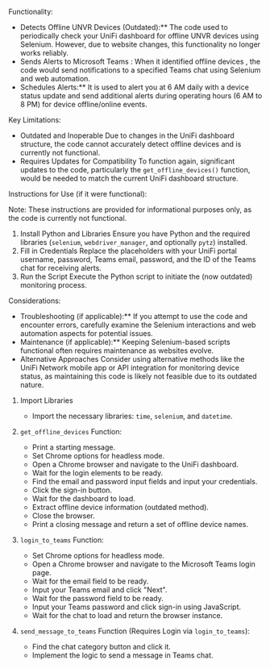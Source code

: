 Functionality:

- Detects Offline UNVR Devices (Outdated):** The code used to periodically check your UniFi dashboard for offline UNVR devices using Selenium. However, due to website changes, this functionality no longer works reliably.
- Sends Alerts to Microsoft Teams : When it identified offline devices , the code would send notifications to a specified Teams chat using Selenium and web automation.
- Schedules Alerts:** It is used to alert you at 6 AM daily with a device status update and send additional alerts during operating hours (6 AM to 8 PM) for device offline/online events.

Key Limitations:

- Outdated and Inoperable Due to changes in the UniFi dashboard structure, the code cannot accurately detect offline devices and is currently not functional.
- Requires Updates for Compatibility To function again, significant updates to the code, particularly the `get_offline_devices()` function, would be needed to match the current UniFi dashboard structure.

Instructions for Use (if it were functional):

Note: These instructions are provided for informational purposes only, as the code is currently not functional.

1. Install Python and Libraries Ensure you have Python and the required libraries (`selenium`, `webdriver_manager`, and optionally `pytz`) installed.
2. Fill in Credentials Replace the placeholders with your UniFi portal username, password, Teams email, password, and the ID of the Teams chat for receiving alerts.
3. Run the Script Execute the Python script to initiate the (now outdated) monitoring process.

Considerations:

- Troubleshooting (if applicable):** If you attempt to use the code and encounter errors, carefully examine the Selenium interactions and web automation aspects for potential issues.
- Maintenance (if applicable):** Keeping Selenium-based scripts functional often requires maintenance as websites evolve.
- Alternative Approaches Consider using alternative methods like the UniFi Network mobile app or API integration for monitoring device status, as maintaining this code is likely not feasible due to its outdated nature.

1. Import Libraries
   - Import the necessary libraries: `time`, `selenium`, and `datetime`.

2. `get_offline_devices` Function:
   - Print a starting message.
   - Set Chrome options for headless mode.
   - Open a Chrome browser and navigate to the UniFi dashboard.
   - Wait for the login elements to be ready.
   - Find the email and password input fields and input your credentials.
   - Click the sign-in button.
   - Wait for the dashboard to load.
   - Extract offline device information (outdated method).
   - Close the browser.
   - Print a closing message and return a set of offline device names.

3. `login_to_teams` Function:
   - Set Chrome options for headless mode.
   - Open a Chrome browser and navigate to the Microsoft Teams login page.
   - Wait for the email field to be ready.
   - Input your Teams email and click "Next".
   - Wait for the password field to be ready.
   - Input your Teams password and click sign-in using JavaScript.
   - Wait for the chat to load and return the browser instance.

4. `send_message_to_teams` Function (Requires Login via `login_to_teams`):
   - Find the chat category button and click it.
   - Implement the logic to send a message in Teams chat.
